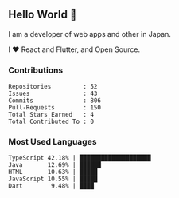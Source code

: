 ## Hello World 👋

I am a developer of web apps and other in Japan.

I ❤️ React and Flutter, and Open Source.

### Contributions

    Repositories         : 52
    Issues               : 43
    Commits              : 806
    Pull-Requests        : 150
    Total Stars Earned   : 4
    Total Contributed To : 0

### Most Used Languages

    TypeScript 42.18% | ████████████████████
    Java       12.69% | ██████
    HTML       10.63% | █████
    JavaScript 10.55% | █████
    Dart        9.48% | ████
